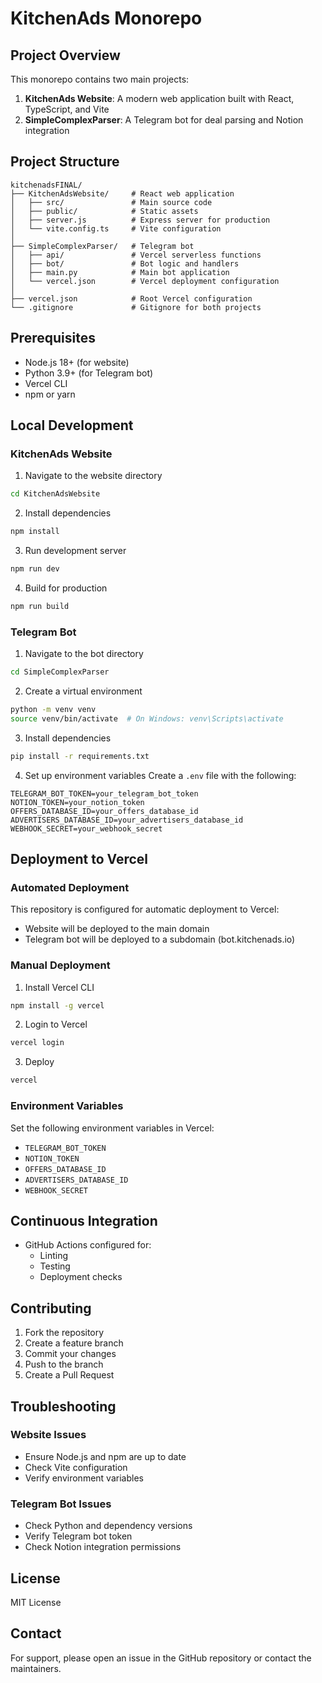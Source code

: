 # KitchenAds Monorepo

## Project Overview

This monorepo contains two main projects:
1. **KitchenAds Website**: A modern web application built with React, TypeScript, and Vite
2. **SimpleComplexParser**: A Telegram bot for deal parsing and Notion integration

## Project Structure

```
kitchenadsFINAL/
├── KitchenAdsWebsite/     # React web application
│   ├── src/               # Main source code
│   ├── public/            # Static assets
│   ├── server.js          # Express server for production
│   └── vite.config.ts     # Vite configuration
│
├── SimpleComplexParser/   # Telegram bot
│   ├── api/               # Vercel serverless functions
│   ├── bot/               # Bot logic and handlers
│   ├── main.py            # Main bot application
│   └── vercel.json        # Vercel deployment configuration
│
├── vercel.json            # Root Vercel configuration
└── .gitignore             # Gitignore for both projects
```

## Prerequisites

- Node.js 18+ (for website)
- Python 3.9+ (for Telegram bot)
- Vercel CLI
- npm or yarn

## Local Development

### KitchenAds Website

1. Navigate to the website directory
```bash
cd KitchenAdsWebsite
```

2. Install dependencies
```bash
npm install
```

3. Run development server
```bash
npm run dev
```

4. Build for production
```bash
npm run build
```

### Telegram Bot

1. Navigate to the bot directory
```bash
cd SimpleComplexParser
```

2. Create a virtual environment
```bash
python -m venv venv
source venv/bin/activate  # On Windows: venv\Scripts\activate
```

3. Install dependencies
```bash
pip install -r requirements.txt
```

4. Set up environment variables
Create a `.env` file with the following:
```
TELEGRAM_BOT_TOKEN=your_telegram_bot_token
NOTION_TOKEN=your_notion_token
OFFERS_DATABASE_ID=your_offers_database_id
ADVERTISERS_DATABASE_ID=your_advertisers_database_id
WEBHOOK_SECRET=your_webhook_secret
```

## Deployment to Vercel

### Automated Deployment

This repository is configured for automatic deployment to Vercel:
- Website will be deployed to the main domain
- Telegram bot will be deployed to a subdomain (bot.kitchenads.io)

### Manual Deployment

1. Install Vercel CLI
```bash
npm install -g vercel
```

2. Login to Vercel
```bash
vercel login
```

3. Deploy
```bash
vercel
```

### Environment Variables

Set the following environment variables in Vercel:
- `TELEGRAM_BOT_TOKEN`
- `NOTION_TOKEN`
- `OFFERS_DATABASE_ID`
- `ADVERTISERS_DATABASE_ID`
- `WEBHOOK_SECRET`

## Continuous Integration

- GitHub Actions configured for:
  - Linting
  - Testing
  - Deployment checks

## Contributing

1. Fork the repository
2. Create a feature branch
3. Commit your changes
4. Push to the branch
5. Create a Pull Request

## Troubleshooting

### Website Issues
- Ensure Node.js and npm are up to date
- Check Vite configuration
- Verify environment variables

### Telegram Bot Issues
- Check Python and dependency versions
- Verify Telegram bot token
- Check Notion integration permissions

## License

MIT License

## Contact

For support, please open an issue in the GitHub repository or contact the maintainers.
